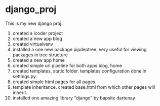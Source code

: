 # django_proj
This is my new django proj.

1) created a icoder project 
2) created a new app blog 
3) created virtualvenv
4) installed a one new package pipdeptree, very useful for viewing packages in tree structure
5) created a new app home 
6) created simple url pipeline for both apps blog, home 
7) created templates, static folder. templates configuration done in settings.py. 
8) created simple html pages for all pages.
9) template inheritance. created base.html from which other pages will inherit. 
10) installed one amazing library "django" by bapsite dartenay 